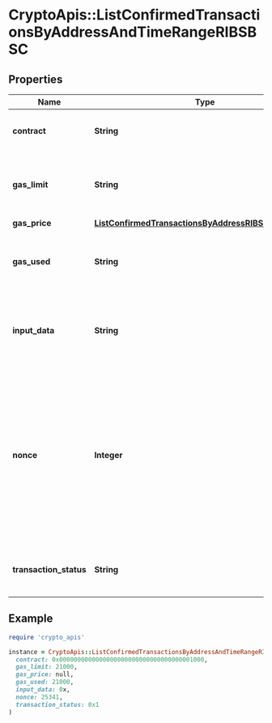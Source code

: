 # CryptoApis::ListConfirmedTransactionsByAddressAndTimeRangeRIBSBSC

## Properties

| Name | Type | Description | Notes |
| ---- | ---- | ----------- | ----- |
| **contract** | **String** | Represents the specific transaction contract. | [optional] |
| **gas_limit** | **String** | Represents the amount of gas used by this specific transaction alone. |  |
| **gas_price** | [**ListConfirmedTransactionsByAddressRIBSBSCGasPrice**](ListConfirmedTransactionsByAddressRIBSBSCGasPrice.md) |  |  |
| **gas_used** | **String** | Represents the exact unit of gas that was used for the transaction. |  |
| **input_data** | **String** | Represents additional information that is required for the transaction. |  |
| **nonce** | **Integer** | Represents the sequential running number for an address, starting from 0 for the first transaction. E.g., if the nonce of a transaction is 10, it would be the 11th transaction sent from the sender&#39;s address. |  |
| **transaction_status** | **String** | String representation of the transaction status |  |

## Example

```ruby
require 'crypto_apis'

instance = CryptoApis::ListConfirmedTransactionsByAddressAndTimeRangeRIBSBSC.new(
  contract: 0x0000000000000000000000000000000000001000,
  gas_limit: 21000,
  gas_price: null,
  gas_used: 21000,
  input_data: 0x,
  nonce: 25341,
  transaction_status: 0x1
)
```


